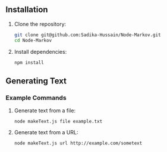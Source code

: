 ## Installation

1. Clone the repository:

   ```bash
   git clone git@github.com:Sadika-Hussain/Node-Markov.git
   cd Node-Markov
2. Install dependencies:
   ```bash
   npm install
## Generating Text
### Example Commands
1. Generate text from a file:
   ```
   node makeText.js file example.txt
2. Generate text from a URL:
   ```
   node makeText.js url http://example.com/sometext
